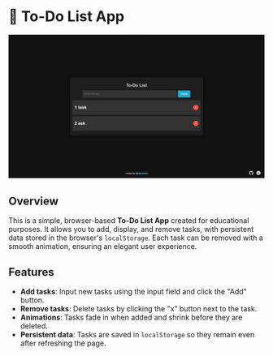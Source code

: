 # 📝 To-Do List App

![To-Do List](preview.png)

## Overview

This is a simple, browser-based **To-Do List App** created for educational purposes. It allows you to add, display, and remove tasks, with persistent data stored in the browser's `localStorage`. Each task can be removed with a smooth animation, ensuring an elegant user experience.

## Features

- **Add tasks**: Input new tasks using the input field and click the "Add" button.
- **Remove tasks**: Delete tasks by clicking the "x" button next to the task.
- **Animations**: Tasks fade in when added and shrink before they are deleted.
- **Persistent data**: Tasks are saved in `localStorage` so they remain even after refreshing the page.
